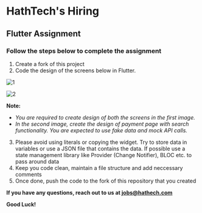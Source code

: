 # HathTech's Hiring
## Flutter Assignment
### Follow the steps below to complete the assignment
1. Create a fork of this project
2. Code the design of the screens below in Flutter.

![1](https://steemitimages.com/p/32FTXiZsHoAW6noHJDhrg3W8ZKHVFSsLYM859aTDCF8iErFmDwej7mPWffwQZaKXjz4WXLwzFPAqvcNsCHkvmFrhECA9i98xzK98m6btremwKJEdJ9hFzNzr3xngBixJYCf3QUiqduasomQJ?format=match&mode=fit&width=1280)

![2](https://www.allcrypto.com/wp-content/uploads/2018/07/metalpay.jpg)

**Note:**
 - *You are required to create design of both the screens in the first image.*
 - *In the second image, create the design of payment page with search functionality. You are expected to use fake data and mock API calls.*

3. Please avoid using literals or copying the widget. Try to store data in variables or use a JSON file that contains the data. If possible use a state management library like Provider (Change Notifier), BLOC etc. to pass around data
4. Keep you code clean, maintain a file structure and add neccessary comments
5. Once done, push the code to the fork of this repository that you created

**If you have any questions, reach out to us at jobs@hathech.com**

**Good Luck!**
